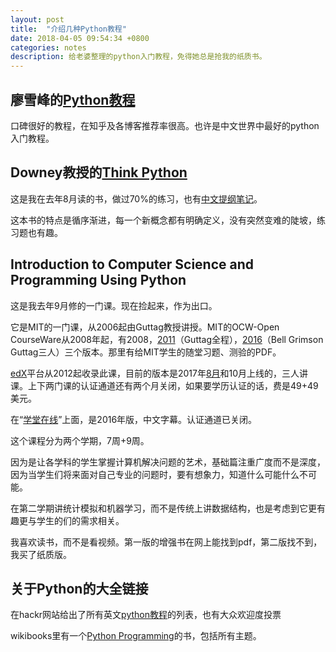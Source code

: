 ```yaml
---
layout: post
title:  "介绍几种Python教程"
date: 2018-04-05 09:54:34 +0800
categories: notes
description: 给老婆整理的python入门教程，免得她总是抢我的纸质书。
---
```


## 廖雪峰的[Python教程](https://www.liaoxuefeng.com/wiki/0014316089557264a6b348958f449949df42a6d3a2e542c000)

口碑很好的教程，在知乎及各博客推荐率很高。也许是中文世界中最好的python入门教程。

## Downey教授的[Think Python](http://greenteapress.com/thinkpython2/html/index.html)

这是我在去年8月读的书，做过70%的练习，也有[中文提纲笔记](https://john-qu.github.io/learn-to-think-python)。

这本书的特点是循序渐进，每一个新概念都有明确定义，没有突然变难的陡坡，练习题也有趣。

## Introduction to Computer Science and Programming Using Python

这是我去年9月修的一门课。现在捡起来，作为出口。

它是MIT的一门课，从2006起由Guttag教授讲授。MIT的OCW-Open CourseWare从2008年起，有2008，[2011](https://ocw.mit.edu/courses/electrical-engineering-and-computer-science/6-00sc-introduction-to-computer-science-and-programming-spring-2011/index.htm)（Guttag全程），[2016](https://ocw.mit.edu/courses/electrical-engineering-and-computer-science/6-0001-introduction-to-computer-science-and-programming-in-python-fall-2016/index.htm)（Bell Grimson Guttag三人）三个版本。那里有给MIT学生的随堂习题、测验的PDF。

[edX](https://www.edx.org/)平台从2012起收录此课，目前的版本是2017年[8月](https://courses.edx.org/courses/course-v1:MITx+6.00.1x+2T2017_2/course/)和10月上线的，三人讲课。上下两门课的认证通道还有两个月关闭，如果要学历认证的话，费是49+49美元。

在“[学堂在线](http://www.xuetangx.com/courses/course-v1:MITx+6_00_1x+sp/courseware/Week_1/)”上面，是2016年版，中文字幕。认证通道已关闭。

这个课程分为两个学期，7周+9周。

因为是让各学科的学生掌握计算机解决问题的艺术，基础篇注重广度而不是深度，因为当学生们将来面对自己专业的问题时，要有想象力，知道什么可能什么不可能。

在第二学期讲统计模拟和机器学习，而不是传统上讲数据结构，也是考虑到它更有趣更与学生的们的需求相关。

我喜欢读书，而不是看视频。第一版的增强书在网上能找到pdf，第二版找不到，我买了纸质版。

## 关于Python的大全链接

在hackr网站给出了所有英文[python教程](https://hackr.io/tutorials/learn-python)的列表，也有大众欢迎度投票

wikibooks里有一个[Python Programming](https://en.wikibooks.org/wiki/Python_Programming)的书，包括所有主题。